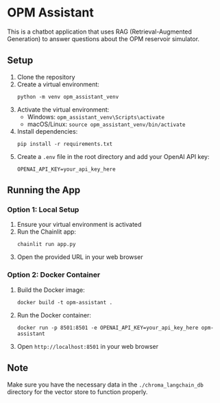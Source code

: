 # OPM Assistant

This is a chatbot application that uses RAG (Retrieval-Augmented Generation) to answer questions about the OPM reservoir simulator.

## Setup

1. Clone the repository
2. Create a virtual environment:
   ```
   python -m venv opm_assistant_venv
   ```
3. Activate the virtual environment:
   - Windows: `opm_assistant_venv\Scripts\activate`
   - macOS/Linux: `source opm_assistant_venv/bin/activate`
4. Install dependencies:
   ```
   pip install -r requirements.txt
   ```
5. Create a `.env` file in the root directory and add your OpenAI API key:
   ```
   OPENAI_API_KEY=your_api_key_here
   ```

## Running the App

### Option 1: Local Setup

1. Ensure your virtual environment is activated
2. Run the Chainlit app:
   ```
   chainlit run app.py
   ```
3. Open the provided URL in your web browser

### Option 2: Docker Container

1. Build the Docker image:
   ```
   docker build -t opm-assistant .
   ```
2. Run the Docker container:
   ```
   docker run -p 8501:8501 -e OPENAI_API_KEY=your_api_key_here opm-assistant
   ```
3. Open `http://localhost:8501` in your web browser

## Note

Make sure you have the necessary data in the `./chroma_langchain_db` directory for the vector store to function properly.